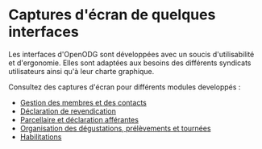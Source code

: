 Captures d'écran de quelques interfaces
===============================

Les interfaces d'OpenODG sont développées avec un soucis d'utilisabilité et d'ergonomie. Elles sont adaptées aux besoins des différents syndicats utilisateurs ainsi qu'à leur charte graphique.

Consultez des captures d'écran pour différents modules developpés :

 - [Gestion des membres et des contacts](contacts.md)
 - [Déclaration de revendication](drev.md)
 - [Parcellaire et déclaration afférantes](parcellaire.md)
 - [Organisation des dégustations, prélèvements et tournées](tournees.md)
 - [Habilitations](habilitation.md)
